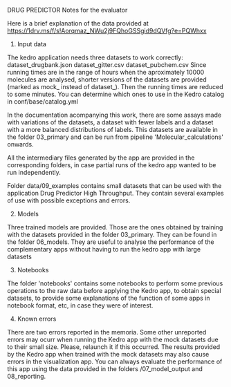 DRUG PREDICTOR
Notes for the evaluator

Here is a brief explanation of the data provided at https://1drv.ms/f/s!Aorqmaz_NWu2j9FQhoGSSgid9dQVfg?e=PQWhxx

1. Input data

The kedro application needs three datasets to work correctly:
    dataset_drugbank.json
    dataset_gitter.csv
    dataset_pubchem.csv
Since running times are in the range of hours when the aproximately 10000 molecules are analysed,
shorter versions of the datasets are provided (marked as mock_ instead of dataset_).
Then the running times are reduced to some minutes.
You can determine which ones to use in the Kedro catalog in conf/base/catalog.yml

In the documentation acompanying this work, there are some assays made with variations of the datasets, 
a dataset with fewer labels and a dataset with a more balanced distributions of labels.
This datasets are available in the folder 03_primary and can be run from pipeline 'Molecular_calculations' onwards.

All the intermediary files generated by the app are provided in the corresponding folders,
in case partial runs of the kedro app wanted to be run independently.

Folder data/09_examples contains small datasets that can be used with the application Drug Predictor High Throughput.
They contain several examples of use with possible exceptions and errors.

2. Models

Three trained models are provided. Those are the ones obtained by training with the datasets provided in the folder 03_primary. They can be found in the folder 06_models. They are useful to analyse the performance of the complementary apps without having to run the kedro app with large datasets

3. Notebooks

The folder 'notebooks' contains some notebooks to perform some previous operations to the raw data before  applying the Kedro app,  to obtain special datasets, to provide some explanations of the function of some apps in notebook format, etc, in case they were of interest.

4. Known errors

There are two errors reported in the memoria. Some other unreported errors may ocurr when running the Kedro app with the mock datasets due to their small size. Please, relaunch it if this occurred. The results provided by the Kedro app when trained with the mock datasets may also cause errors in the visualization app. You can always evaluate the performance of this app using the data provided in the folders /07_model_output and 08_reporting.